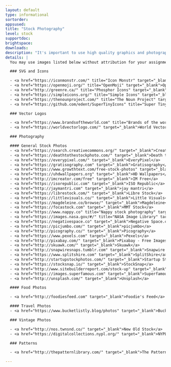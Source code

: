 ```yaml
---
layout: default
type: informational
sortorder:
appsused:
title: "Stock Photography"
level: stock
supportdoc:
brightspace: 
downloads:
description: "It's important to use high quality graphics and photography in your design projects. These sites are offered to students as sources for use in your school projects."
details: |
  You may use images listed below without attribution for your assignments. That said, if your teacher directs you to include attribution, please do so. What the teacher states in class is the law of the land.

  ### SVG and Icons

  - <a href="https://iconmonstr.com/" title="Icon Monstr" target="_blank">IconMonstr</a>
  - <a href="https://openmoji.org/" title="OpenMoji" target="_blank">OpenMoji</a>
  - <a href="http://greenre.ca/" title="Phosphor Icons" target="_blank">Phosphor Icons</a>
  - <a href="https://simpleicons.org/" title="Simple Icons" target="_blank">Simple Icons</a>
  - <a href="https://thenounproject.com/" title="The Noun Project" target="_blank">The Noun Project</a>
  - <a href="https://github.com/edent/SuperTinyIcons" title="Super Tiny Icons" target="_blank">Super Tiny Icons</a>

  ### Vector Logos

  - <a href="https://www.brandsoftheworld.com" title="Brands of the world" target="_blank">Brands of the World</a>
  - <a href="https://worldvectorlogo.com/" target="_blank">World Vector Logo — Brand logos free to download</a>

  ### Photography

  #### General Stock Photos
  - <a href="https://search.creativecommons.org/" target="_blank">Creative Commons Stock Photography</a>
  - <a href="https://deathtothestockphoto.com/" target="_blank">Death to the Stock Photo</a>
  - <a href="https://everypixel.com/" target="_blank">EveryPixel</a>
  - <a href="https://gratisography.com" target="_blank">Gratisography</a>
  - <a href="https://www.growthtext.com/free-stock-photos" target="_blank">Growth Text</a>
  - <a href="https://uhdwallpapers.org" target="_blank">HD Wallpapers</a>
  - <a href="http://imcreator.com/free" target="_blank">IM Free</a>
  - <a href="https://isorepublic.com" target="_blank">ISO Republic</a>
  - <a href="http://jaymantri.com" target="_blank">jay mantri</a>
  - <a href="https://librestock.com/" target="_blank">Libre Stock</a>
  - <a href="https://littlevisuals.co/" target="_blank">Little Visuals</a>
  - <a href="https://magdeleine.co/browse/" target="_blank">Magdeleine</a>
  - <a href="https://focastock.com" target="_blank">MMT Stock</a>
  - <a href="https://www.nappy.co" title="Nappy stock photography" target="_blank">Nappy</a>
  - <a href="https://images.nasa.gov/#/" title="NASA Image Library" target="_blank">NASA Image Library</a>
  - <a href="https://negativespace.co" target="_blank">Negative Space.co</a>
  - <a href="https://picjumbo.com/" target="_blank">picjumbo</a>
  - <a href="http://picography.co/" target="_blank">Picography</a>
  - <a href="https://www.pexels.com" target="_blank">Pexels</a>
  - <a href="http://pixabay.com/" target="_blank">Pixabay - Free Images</a>
  - <a href="http://skuawk.com/" target="_blank">Skuawk</a>
  - <a href="http://snapwiresnaps.tumblr.com" target="_blank">Snapwire Snaps</a>
  - <a href="https://www.splitshire.com" target="_blank">SplitShire</a>
  - <a href="http://startupstockphotos.com/" target="_blank">Startup Stock Photos</a>
  - <a href="https://stocksnap.io/" target="_blank">StockSnap</a>
  - <a href="http://www.sitebuilderreport.com/stock-up" target="_blank">Stock Up</a>
  - <a href="https://images.superfamous.com" target="_blank">Superfamous Images</a>
  - <a href="http://unsplash.com/" target="_blank">Unsplash</a>

  #### Food Photos

  - <a href="http://foodiesfeed.com" target="_blank">Foodie's Feed</a>

  #### Travel Photos
  - <a href="https://www.bucketlistly.blog/photos" target="_blank">BucketListly</a> - Travel Photos

  ### Vintage Photos

  - <a href="http://nos.twnsnd.co/" target="_blank">New Old Stock</a>
  - <a href="https://digitalcollections.nypl.org/" target="_blank">NYPL Digital Collections</a>

  ### Patterns

  - <a href="http://thepatternlibrary.com/" target="_blank">The Pattern Library</a>

---
```

